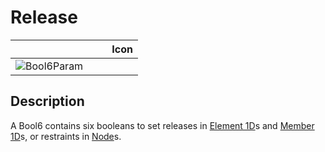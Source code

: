 # Release
<!--- This file has been auto-generated, do not change it manually! Edit the generator here: https://github.com/arup-group/GSA-Grasshopper/tree/main/DocsGeneration --->

|<img width="150"/> Icon |
| ----------- |
|![Bool6Param](./images/Bool6Param.png) |

## Description

A Bool6 contains six booleans to set releases in [Element 1D](gsagh-element-1d-parameter.md)s and [Member 1D](gsagh-member-1d-parameter.md)s, or restraints in [Node](gsagh-node-parameter.md)s.
